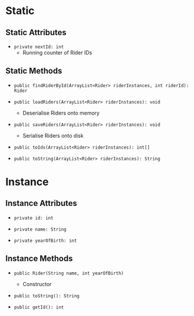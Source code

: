 # Static
## Static Attributes
- `private nextId: int`
	- Running counter of Rider IDs
## Static Methods
- `public findRiderById(ArrayList<Rider> riderInstances, int riderId): Rider`

- `public loadRiders(ArrayList<Rider> riderInstances): void`
	- Deserialise Riders onto memory
- `public saveRiders(ArrayList<Rider> riderInstances): void`
	- Serialise Riders onto disk

- `public toIds(ArrayList<Rider> riderInstances): int[]`
- `public toString(ArrayList<Rider> riderInstances): String`
# Instance
## Instance Attributes
- `private id: int`

- `private name: String`
- `private yearOfBirth: int`
## Instance Methods
- `public Rider(String name, int yearOfBirth)`
	- Constructor

- `public toString(): String`
- `public getId(): int`